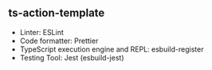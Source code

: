 ## ts-action-template

- Linter: ESLint
- Code formatter: Prettier
- TypeScript execution engine and REPL: esbuild-register
- Testing Tool: Jest (esbuild-jest)